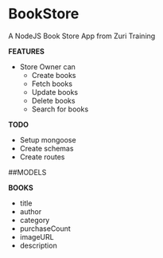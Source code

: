 # BookStore
A NodeJS Book Store App from Zuri Training

**FEATURES**
* Store Owner can
    * Create books
    * Fetch books
    * Update books
    * Delete books 
    * Search for books

**TODO**
* Setup mongoose
* Create schemas
* Create routes

##MODELS

**BOOKS**
   * title
   * author
   * category
   * purchaseCount
   * imageURL
   * description
